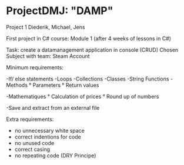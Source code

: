 # ProjectDMJ: "DAMP"

Project 1 Diederik, Michael, Jens



First project in C# course: Module 1
(after 4 weeks of lessons in C#)


Task: create a datamanagement application in console (CRUD)
Chosen Subject with team: Steam Account



Minimum requirements:

-If/ else statements
-Loops
-Collections
-Classes
-String Functions
-Methods 
  ° Parameters
  ° Return values

-Mathematiques 
  ° Calculation of prices
  ° Round up of numbers
  
-Save and extract from an external file


Extra requirements:

- no unnecessary white space
- correct indentions for code
- no unused code
- correct casing
- no repeating code (DRY Principe)


